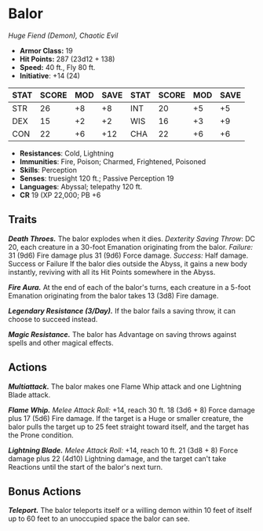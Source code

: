 # Balor

*Huge Fiend (Demon), Chaotic Evil*

- **Armor Class:** 19
- **Hit Points:** 287 (23d12 + 138)
- **Speed:** 40 ft., Fly 80 ft.
- **Initiative**: +14 (24)

|STAT|SCORE|MOD|SAVE|STAT|SCORE|MOD|SAVE|
| --- | --- | --- | ---- |---| --- | --- | ---- |
| STR | 26 | +8 | +8 | INT | 20 | +5 | +5 |
| DEX | 15 | +2 | +2 | WIS | 16 | +3 | +9 |
| CON | 22 | +6 | +12 | CHA | 22 | +6 | +6 |

- **Resistances**: Cold, Lightning
- **Immunities**: Fire, Poison; Charmed, Frightened, Poisoned
- **Skills**: Perception
- **Senses**: truesight 120 ft.; Passive Perception 19
- **Languages**: Abyssal; telepathy 120 ft.
- **CR** 19 (XP 22,000; PB +6

## Traits

***Death Throes.*** The balor explodes when it dies. *Dexterity Saving Throw*: DC 20, each creature in a 30-foot Emanation originating from the balor. *Failure:*  31 (9d6) Fire damage plus 31 (9d6) Force damage. *Success:*  Half damage. Success or Failure If the balor dies outside the Abyss, it gains a new body instantly, reviving with all its Hit Points somewhere in the Abyss.

***Fire Aura.*** At the end of each of the balor's turns, each creature in a 5-foot Emanation originating from the balor takes 13 (3d8) Fire damage.

***Legendary Resistance (3/Day).*** If the balor fails a saving throw, it can choose to succeed instead.

***Magic Resistance.*** The balor has Advantage on saving throws against spells and other magical effects.


## Actions

***Multiattack.*** The balor makes one Flame Whip attack and one Lightning Blade attack.

***Flame Whip.*** *Melee Attack Roll:* +14, reach 30 ft. 18 (3d6 + 8) Force damage plus 17 (5d6) Fire damage. If the target is a Huge or smaller creature, the balor pulls the target up to 25 feet straight toward itself, and the target has the Prone condition.

***Lightning Blade.*** *Melee Attack Roll:* +14, reach 10 ft. 21 (3d8 + 8) Force damage plus 22 (4d10) Lightning damage, and the target can't take Reactions until the start of the balor's next turn.


## Bonus Actions

***Teleport.*** The balor teleports itself or a willing demon within 10 feet of itself up to 60 feet to an unoccupied space the balor can see.

